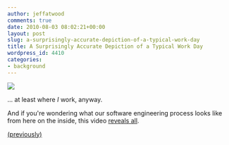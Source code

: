 ```yaml
---
author: jeffatwood
comments: true
date: 2010-08-03 08:02:21+00:00
layout: post
slug: a-surprisingly-accurate-depiction-of-a-typical-work-day
title: A Surprisingly Accurate Depiction of a Typical Work Day
wordpress_id: 4410
categories:
- background
---
```



[![](http://blog.stackoverflow.com/wp-content/uploads/unicorns-make-happies-by-jollyjack-2x4.png)](http://jollyjack.deviantart.com/art/Unicorns-make-happies-172917505)



… at least where _I_ work, anyway.



And if you're wondering what our software engineering process looks like from here on the inside, this video [reveals all](http://www.youtube.com/watch?v=08xQLGWTSag).







[(previously)](http://blog.stackoverflow.com/2009/01/the-stack-overflow-development-process/)

